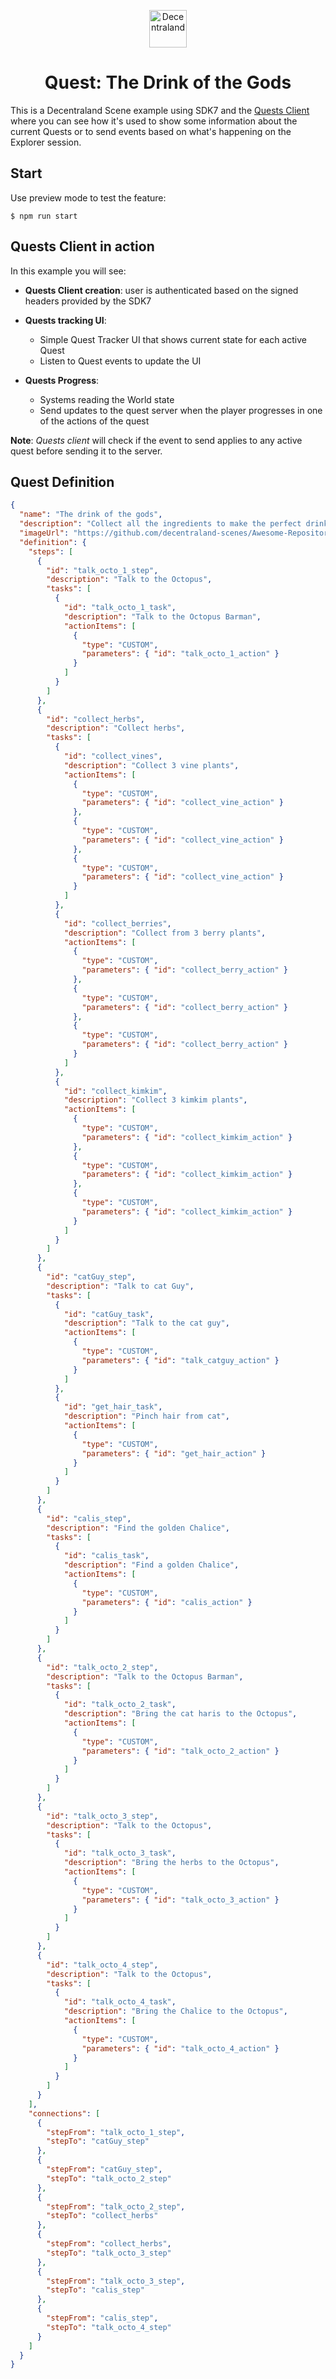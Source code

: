 <p align="center">
  <a href="https://decentraland.org">
    <img alt="Decentraland" src="https://decentraland.org/images/logo.png" width="60" />
  </a>
</p>
<h1 align="center">
  Quest: The Drink of the Gods
</h1>

This is a Decentraland Scene example using SDK7 and the [Quests Client](https://github.com/decentraland/quests-client 'Quests Client repository') where you can see how it's used to show some information about the current Quests or to send events based on what's happening on the Explorer session.

## Start

Use preview mode to test the feature:

```console
$ npm run start
```

## Quests Client in action

In this example you will see:

- **Quests Client creation**: user is authenticated based on the signed headers provided by the SDK7

- **Quests tracking UI**:
  - Simple Quest Tracker UI that shows current state for each active Quest
  - Listen to Quest events to update the UI
- **Quests Progress**:
  - Systems reading the World state
  - Send updates to the quest server when the player progresses in one of the actions of the quest

**Note**: _Quests client_ will check if the event to send applies to any active quest before sending it to the server.

## Quest Definition

```json
{
  "name": "The drink of the gods",
  "description": "Collect all the ingredients to make the perfect drink",
  "imageUrl": "https://github.com/decentraland-scenes/Awesome-Repository/blob/master/screenshots/genesis.jpg",
  "definition": {
    "steps": [
      {
        "id": "talk_octo_1_step",
        "description": "Talk to the Octopus",
        "tasks": [
          {
            "id": "talk_octo_1_task",
            "description": "Talk to the Octopus Barman",
            "actionItems": [
              {
                "type": "CUSTOM",
                "parameters": { "id": "talk_octo_1_action" }
              }
            ]
          }
        ]
      },
      {
        "id": "collect_herbs",
        "description": "Collect herbs",
        "tasks": [
          {
            "id": "collect_vines",
            "description": "Collect 3 vine plants",
            "actionItems": [
              {
                "type": "CUSTOM",
                "parameters": { "id": "collect_vine_action" }
              },
              {
                "type": "CUSTOM",
                "parameters": { "id": "collect_vine_action" }
              },
              {
                "type": "CUSTOM",
                "parameters": { "id": "collect_vine_action" }
              }
            ]
          },
          {
            "id": "collect_berries",
            "description": "Collect from 3 berry plants",
            "actionItems": [
              {
                "type": "CUSTOM",
                "parameters": { "id": "collect_berry_action" }
              },
              {
                "type": "CUSTOM",
                "parameters": { "id": "collect_berry_action" }
              },
              {
                "type": "CUSTOM",
                "parameters": { "id": "collect_berry_action" }
              }
            ]
          },
          {
            "id": "collect_kimkim",
            "description": "Collect 3 kimkim plants",
            "actionItems": [
              {
                "type": "CUSTOM",
                "parameters": { "id": "collect_kimkim_action" }
              },
              {
                "type": "CUSTOM",
                "parameters": { "id": "collect_kimkim_action" }
              },
              {
                "type": "CUSTOM",
                "parameters": { "id": "collect_kimkim_action" }
              }
            ]
          }
        ]
      },
      {
        "id": "catGuy_step",
        "description": "Talk to cat Guy",
        "tasks": [
          {
            "id": "catGuy_task",
            "description": "Talk to the cat guy",
            "actionItems": [
              {
                "type": "CUSTOM",
                "parameters": { "id": "talk_catguy_action" }
              }
            ]
          },
          {
            "id": "get_hair_task",
            "description": "Pinch hair from cat",
            "actionItems": [
              {
                "type": "CUSTOM",
                "parameters": { "id": "get_hair_action" }
              }
            ]
          }
        ]
      },
      {
        "id": "calis_step",
        "description": "Find the golden Chalice",
        "tasks": [
          {
            "id": "calis_task",
            "description": "Find a golden Chalice",
            "actionItems": [
              {
                "type": "CUSTOM",
                "parameters": { "id": "calis_action" }
              }
            ]
          }
        ]
      },
      {
        "id": "talk_octo_2_step",
        "description": "Talk to the Octopus Barman",
        "tasks": [
          {
            "id": "talk_octo_2_task",
            "description": "Bring the cat haris to the Octopus",
            "actionItems": [
              {
                "type": "CUSTOM",
                "parameters": { "id": "talk_octo_2_action" }
              }
            ]
          }
        ]
      },
      {
        "id": "talk_octo_3_step",
        "description": "Talk to the Octopus",
        "tasks": [
          {
            "id": "talk_octo_3_task",
            "description": "Bring the herbs to the Octopus",
            "actionItems": [
              {
                "type": "CUSTOM",
                "parameters": { "id": "talk_octo_3_action" }
              }
            ]
          }
        ]
      },
      {
        "id": "talk_octo_4_step",
        "description": "Talk to the Octopus",
        "tasks": [
          {
            "id": "talk_octo_4_task",
            "description": "Bring the Chalice to the Octopus",
            "actionItems": [
              {
                "type": "CUSTOM",
                "parameters": { "id": "talk_octo_4_action" }
              }
            ]
          }
        ]
      }
    ],
    "connections": [
      {
        "stepFrom": "talk_octo_1_step",
        "stepTo": "catGuy_step"
      },
      {
        "stepFrom": "catGuy_step",
        "stepTo": "talk_octo_2_step"
      },
      {
        "stepFrom": "talk_octo_2_step",
        "stepTo": "collect_herbs"
      },
      {
        "stepFrom": "collect_herbs",
        "stepTo": "talk_octo_3_step"
      },
      {
        "stepFrom": "talk_octo_3_step",
        "stepTo": "calis_step"
      },
      {
        "stepFrom": "calis_step",
        "stepTo": "talk_octo_4_step"
      }
    ]
  }
}
```
